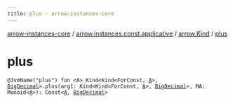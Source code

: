 ```yaml
---
title: plus - arrow-instances-core
---
```


[arrow-instances-core](../../index.html) / [arrow.instances.const.applicative](../index.html) / [arrow.Kind](index.html) / [plus](./plus.html)

# plus

`@JvmName("plus") fun <A> Kind<Kind<ForConst, `[`A`](plus.html#A)`>, `[`BigDecimal`](http://docs.oracle.com/javase/6/docs/api/java/math/BigDecimal.html)`>.plus(arg1: Kind<Kind<ForConst, `[`A`](plus.html#A)`>, `[`BigDecimal`](http://docs.oracle.com/javase/6/docs/api/java/math/BigDecimal.html)`>, MA: Monoid<`[`A`](plus.html#A)`>): Const<`[`A`](plus.html#A)`, `[`BigDecimal`](http://docs.oracle.com/javase/6/docs/api/java/math/BigDecimal.html)`>`